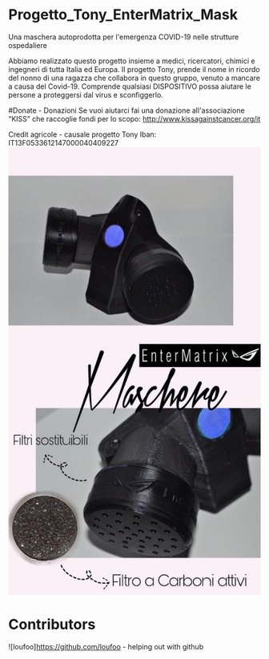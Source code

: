 # Progetto_Tony_EnterMatrix_Mask
 Una maschera autoprodotta per l'emergenza COVID-19 nelle strutture ospedaliere
 
Abbiamo realizzato questo progetto insieme a medici, ricercatori, chimici e  ingegneri di tutta Italia ed Europa. 
Il progetto Tony, prende il nome in ricordo del nonno di una ragazza che collabora in questo gruppo, venuto a mancare a causa del Covid-19. Comprende qualsiasi DISPOSITIVO  possa aiutare le persone a proteggersi dal virus e  sconfiggerlo.

#Donate - Donazioni
Se vuoi aiutarci fai una donazione all'associazione “KISS” che raccoglie fondi per lo scopo: 
http://www.kissagainstcancer.org/it

Credit agricole - causale progetto Tony
Iban: IT13F0533612147000040409227
![Image the Mask](https://github.com/Nick085/Progetto_Tony_EnterMatrix_Mask/blob/master/photo_2020-03-26_15-05-38.jpg)
# Contributors

![loufoo]https://github.com/loufoo - helping out with github

